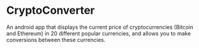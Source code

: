 # CryptoConverter
An android app that displays the current price of cryptocurrencies (Bitcoin and Ethereum) in 20 different popular currencies, and allows you to make conversions between these currencies. 
